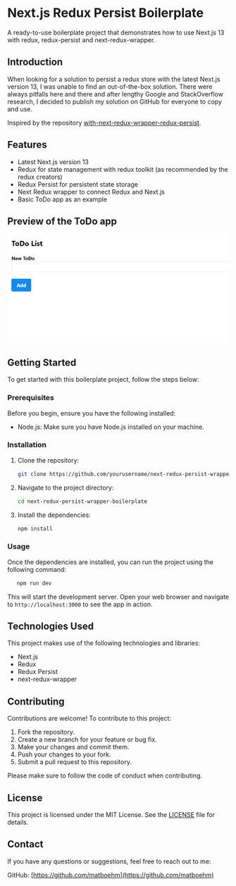 # Next.js Redux Persist Boilerplate

A ready-to-use boilerplate project that demonstrates how to use Next.js 13 with redux, redux-persist and next-redux-wrapper.

## Introduction

When looking for a solution to persist a redux store with the latest Next.js version 13, I was unable to find an out-of-the-box solution. There were always pitfalls here and there and after lengthy Google and StackOverflow research, I decided to publish my solution on GitHub for everyone to copy and use.

Inspired by the repository [with-next-redux-wrapper-redux-persist](https://github.com/fazlulkarimweb/with-next-redux-wrapper-redux-persist/tree/master).

## Features

- Latest Next.js version 13
- Redux for state management with redux toolkit (as recommended by the redux creators)
- Redux Persist for persistent state storage
- Next Redux wrapper to connect Redux and Next.js
- Basic ToDo app as an example

## Preview of the ToDo app

![ToDo Preview Gif](todo.gif)

## Getting Started

To get started with this boilerplate project, follow the steps below:

### Prerequisites

Before you begin, ensure you have the following installed:

- Node.js: Make sure you have Node.js installed on your machine.

### Installation

1. Clone the repository:
   ```sh
   git clone https://github.com/yourusername/next-redux-persist-wrapper-boilerplate.git
   ```
2. Navigate to the project directory:
   ```sh
   cd next-redux-persist-wrapper-boilerplate
   ```
3. Install the dependencies:
   ```sh
   npm install
   ```

### Usage

Once the dependencies are installed, you can run the project using the following command:

```sh
   npm run dev
   ```

This will start the development server. Open your web browser and navigate to `http://localhost:3000` to see the app in action.

## Technologies Used

This project makes use of the following technologies and libraries:

- Next.js
- Redux
- Redux Persist
- next-redux-wrapper

## Contributing

Contributions are welcome! To contribute to this project:

1. Fork the repository.
2. Create a new branch for your feature or bug fix.
3. Make your changes and commit them.
4. Push your changes to your fork.
5. Submit a pull request to this repository. 

Please make sure to follow the code of conduct when contributing.

## License

This project is licensed under the MIT License. See the [LICENSE](LICENSE.md) file for details.

## Contact

If you have any questions or suggestions, feel free to reach out to me:

GitHub: [https://github.com/matboehm](https://github.com/matboehm)